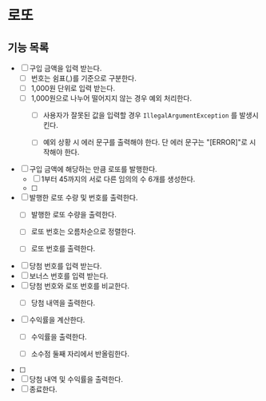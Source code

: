 # 로또

## 기능 목록
- [ ] 구입 금액을 입력 받는다.
  - [ ] 번호는 쉼표(,)를 기준으로 구분한다.
  - [ ] 1,000원 단위로 입력 받는다.
  - [ ] 1,000원으로 나누어 떨어지지 않는 경우 예외 처리한다.
    - [ ] 사용자가 잘못된 값을 입력할 경우 `IllegalArgumentException` 를 발생시킨다.
    - [ ] 예외 상황 시 에러 문구를 출력해야 한다. 단 에러 문구는 "[ERROR]"로 시작해야 한다.


- [ ] 구입 금액에 해당하는 만큼 로또를 발행한다.
  - [ ] 1부터 45까지의 서로 다른 임의의 수 6개를 생성한다.
  - [ ] 


- [ ] 발행한 로또 수량 및 번호를 출력한다.
  - [ ] 발행한 로또 수량을 출력한다. 
  - [ ] 로또 번호는 오름차순으로 정렬한다.
  - [ ] 로또 번호를 출력한다.


- [ ] 당첨 번호를 입력 받는다.
- [ ] 보너스 번호를 입력 받는다.
- [ ] 당첨 번호와 로또 번호를 비교한다.
  - [ ] 당첨 내역을 출력한다.


- [ ] 수익률을 계산한다.
  - [ ] 수익률을 출력한다.
  - [ ] 소수점 둘째 자리에서 반올림한다.


- [ ] 
- [ ] 당첨 내역 및 수익률을 출력한다.
- [ ] 종료한다.